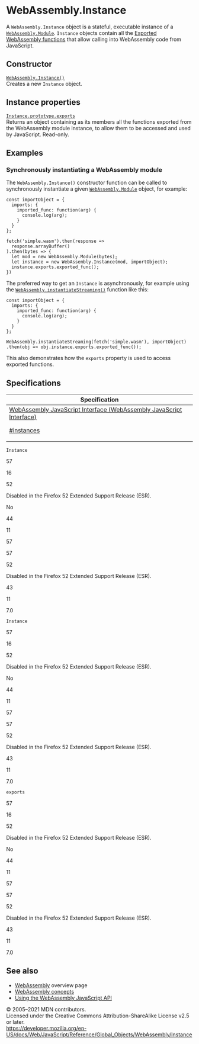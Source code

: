 # WebAssembly.Instance

A `WebAssembly.Instance` object is a stateful, executable instance of a [`WebAssembly.Module`](module). `Instance` objects contain all the [Exported WebAssembly functions](https://developer.mozilla.org/en-US/docs/WebAssembly/Exported_functions) that allow calling into WebAssembly code from JavaScript.

## Constructor

[`WebAssembly.Instance()`](instance/instance)  
Creates a new `Instance` object.

## Instance properties

[`Instance.prototype.exports`](instance/exports)  
Returns an object containing as its members all the functions exported from the WebAssembly module instance, to allow them to be accessed and used by JavaScript. Read-only.

## Examples

### Synchronously instantiating a WebAssembly module

The `WebAssembly.Instance()` constructor function can be called to synchronously instantiate a given [`WebAssembly.Module`](module) object, for example:

    const importObject = {
      imports: {
        imported_func: function(arg) {
          console.log(arg);
        }
      }
    };

    fetch('simple.wasm').then(response =>
      response.arrayBuffer()
    ).then(bytes => {
      let mod = new WebAssembly.Module(bytes);
      let instance = new WebAssembly.Instance(mod, importObject);
      instance.exports.exported_func();
    })

The preferred way to get an `Instance` is asynchronously, for example using the [`WebAssembly.instantiateStreaming()`](instantiatestreaming) function like this:

    const importObject = {
      imports: {
        imported_func: function(arg) {
          console.log(arg);
        }
      }
    };

    WebAssembly.instantiateStreaming(fetch('simple.wasm'), importObject)
    .then(obj => obj.instance.exports.exported_func());

This also demonstrates how the `exports` property is used to access exported functions.

## Specifications

<table><thead><tr class="header"><th>Specification</th></tr></thead><tbody><tr class="odd"><td><a href="https://webassembly.github.io/spec/js-api/#instances">WebAssembly JavaScript Interface (WebAssembly JavaScript Interface) 
<br/>

<span class="small">#instances</span></a></td></tr></tbody></table>

`Instance`

57

16

52

Disabled in the Firefox 52 Extended Support Release (ESR).

No

44

11

57

57

52

Disabled in the Firefox 52 Extended Support Release (ESR).

43

11

7.0

`Instance`

57

16

52

Disabled in the Firefox 52 Extended Support Release (ESR).

No

44

11

57

57

52

Disabled in the Firefox 52 Extended Support Release (ESR).

43

11

7.0

`exports`

57

16

52

Disabled in the Firefox 52 Extended Support Release (ESR).

No

44

11

57

57

52

Disabled in the Firefox 52 Extended Support Release (ESR).

43

11

7.0

## See also

-   [WebAssembly](https://developer.mozilla.org/en-US/docs/WebAssembly) overview page
-   [WebAssembly concepts](https://developer.mozilla.org/en-US/docs/WebAssembly/Concepts)
-   [Using the WebAssembly JavaScript API](https://developer.mozilla.org/en-US/docs/WebAssembly/Using_the_JavaScript_API)

© 2005–2021 MDN contributors.  
Licensed under the Creative Commons Attribution-ShareAlike License v2.5 or later.  
<a href="https://developer.mozilla.org/en-US/docs/Web/JavaScript/Reference/Global_Objects/WebAssembly/Instance" class="_attribution-link">https://developer.mozilla.org/en-US/docs/Web/JavaScript/Reference/Global_Objects/WebAssembly/Instance</a>
